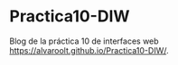 # Practica10-DIW
Blog de la práctica 10 de interfaces web
https://alvaroolt.github.io/Practica10-DIW/.
